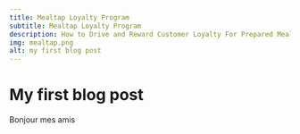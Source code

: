 ```yaml
---
title: Mealtap Loyalty Program
subtitle: Mealtap Loyalty Program
description: How to Drive and Reward Customer Loyalty For Prepared Meal Shoppers
img: mealtap.png
alt: my first blog post
---
```


# My first blog post

Bonjour mes amis